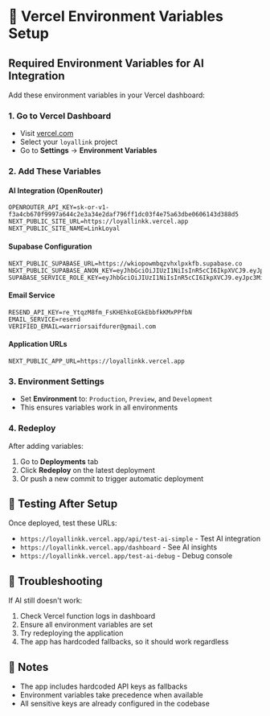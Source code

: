 # 🚀 Vercel Environment Variables Setup

## Required Environment Variables for AI Integration

Add these environment variables in your Vercel dashboard:

### 1. Go to Vercel Dashboard
- Visit [vercel.com](https://vercel.com)
- Select your `loyallink` project
- Go to **Settings** → **Environment Variables**

### 2. Add These Variables

#### AI Integration (OpenRouter)
```
OPENROUTER_API_KEY=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
NEXT_PUBLIC_SITE_URL=https://loyallinkk.vercel.app
NEXT_PUBLIC_SITE_NAME=LinkLoyal
```

#### Supabase Configuration
```
NEXT_PUBLIC_SUPABASE_URL=https://wkiopowmbqzvhxlpxkfb.supabase.co
NEXT_PUBLIC_SUPABASE_ANON_KEY=eyJhbGciOiJIUzI1NiIsInR5cCI6IkpXVCJ9.eyJpc3MiOiJzdXBhYmFzZSIsInJlZiI6IndraW9wb3dtYnF6dmh4bHB4a2ZiIiwicm9sZSI6ImFub24iLCJpYXQiOjE3NjAxOTIyMzcsImV4cCI6MjA3NTc2ODIzN30.lNVWDdzhZCVNvptrjiMUEJVFRBnoND5vVL17dsuhg0g
SUPABASE_SERVICE_ROLE_KEY=eyJhbGciOiJIUzI1NiIsInR5cCI6IkpXVCJ9.eyJpc3MiOiJzdXBhYmFzZSIsInJlZiI6IndraW9wb3dtYnF6dmh4bHB4a2ZiIiwicm9sZSI6InNlcnZpY2Vfcm9sZSIsImlhdCI6MTc2MDE5MjIzNywiZXhwIjoyMDc1NzY4MjM3fQ.8Hh7iCUgfLzoJSM6Dq6y2BwZ_IfPoF8_WbxYpbBP5T8
```

#### Email Service
```
RESEND_API_KEY=re_YtqzM8fm_FsKHEhkoEGkEbbfkKMxPPfbN
EMAIL_SERVICE=resend
VERIFIED_EMAIL=warriorsaifdurer@gmail.com
```

#### Application URLs
```
NEXT_PUBLIC_APP_URL=https://loyallinkk.vercel.app
```

### 3. Environment Settings
- Set **Environment** to: `Production`, `Preview`, and `Development`
- This ensures variables work in all environments

### 4. Redeploy
After adding variables:
1. Go to **Deployments** tab
2. Click **Redeploy** on the latest deployment
3. Or push a new commit to trigger automatic deployment

## 🧪 Testing After Setup

Once deployed, test these URLs:
- `https://loyallinkk.vercel.app/api/test-ai-simple` - Test AI integration
- `https://loyallinkk.vercel.app/dashboard` - See AI insights
- `https://loyallinkk.vercel.app/test-ai-debug` - Debug console

## 🔧 Troubleshooting

If AI still doesn't work:
1. Check Vercel function logs in dashboard
2. Ensure all environment variables are set
3. Try redeploying the application
4. The app has hardcoded fallbacks, so it should work regardless

## 📝 Notes

- The app includes hardcoded API keys as fallbacks
- Environment variables take precedence when available
- All sensitive keys are already configured in the codebase
